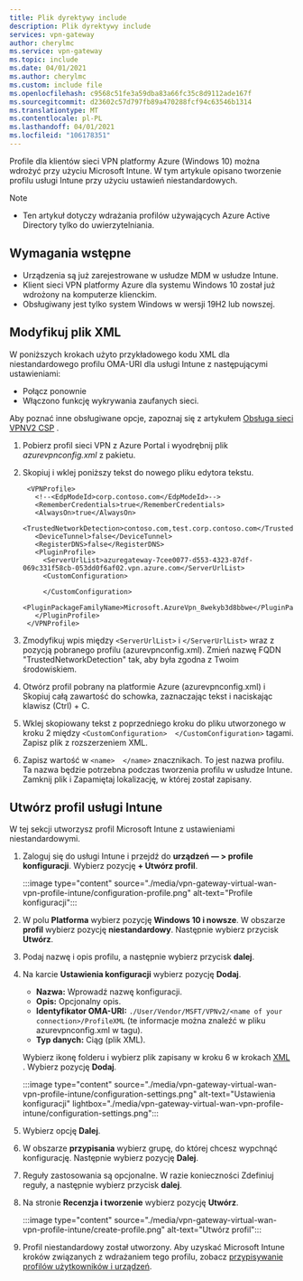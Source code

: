 ```yaml
---
title: Plik dyrektywy include
description: Plik dyrektywy include
services: vpn-gateway
author: cherylmc
ms.service: vpn-gateway
ms.topic: include
ms.date: 04/01/2021
ms.author: cherylmc
ms.custom: include file
ms.openlocfilehash: c9568c51fe3a59dba83a66fc35c8d9112ade167f
ms.sourcegitcommit: d23602c57d797fb89a470288fcf94c63546b1314
ms.translationtype: MT
ms.contentlocale: pl-PL
ms.lasthandoff: 04/01/2021
ms.locfileid: "106178351"
---
```

Profile dla klientów sieci VPN platformy Azure (Windows 10) można wdrożyć przy użyciu Microsoft Intune. W tym artykule opisano tworzenie profilu usługi Intune przy użyciu ustawień niestandardowych.

> [!NOTE]
>* Ten artykuł dotyczy wdrażania profilów używających Azure Active Directory tylko do uwierzytelniania.


## <a name="prerequisites"></a>Wymagania wstępne

* Urządzenia są już zarejestrowane w usłudze MDM w usłudze Intune.
* Klient sieci VPN platformy Azure dla systemu Windows 10 został już wdrożony na komputerze klienckim.
* Obsługiwany jest tylko system Windows w wersji 19H2 lub nowszej.

## <a name="modify-xml"></a><a name="xml"></a>Modyfikuj plik XML

W poniższych krokach użyto przykładowego kodu XML dla niestandardowego profilu OMA-URI dla usługi Intune z następującymi ustawieniami:

* Połącz ponownie
* Włączono funkcję wykrywania zaufanych sieci.

Aby poznać inne obsługiwane opcje, zapoznaj się z artykułem [Obsługa sieci VPNV2 CSP](/windows/client-management/mdm/vpnv2-csp) .

1. Pobierz profil sieci VPN z Azure Portal i wyodrębnij plik *azurevpnconfig.xml* z pakietu.
1. Skopiuj i wklej poniższy tekst do nowego pliku edytora tekstu.

   ```xml-interactive
    <VPNProfile>
      <!--<EdpModeId>corp.contoso.com</EdpModeId>-->
      <RememberCredentials>true</RememberCredentials>
      <AlwaysOn>true</AlwaysOn>
      <TrustedNetworkDetection>contoso.com,test.corp.contoso.com</TrustedNetworkDetection>
      <DeviceTunnel>false</DeviceTunnel>
      <RegisterDNS>false</RegisterDNS>
      <PluginProfile>
        <ServerUrlList>azuregateway-7cee0077-d553-4323-87df-069c331f58cb-053dd0f6af02.vpn.azure.com</ServerUrlList> 
        <CustomConfiguration>

        </CustomConfiguration>
        <PluginPackageFamilyName>Microsoft.AzureVpn_8wekyb3d8bbwe</PluginPackageFamilyName>
      </PluginProfile>
    </VPNProfile>
   ```
1. Zmodyfikuj wpis między ```<ServerUrlList>``` i ```</ServerUrlList>``` wraz z pozycją pobranego profilu (azurevpnconfig.xml). Zmień nazwę FQDN "TrustedNetworkDetection" tak, aby była zgodna z Twoim środowiskiem.
1. Otwórz profil pobrany na platformie Azure (azurevpnconfig.xml) i Skopiuj całą zawartość do schowka, zaznaczając tekst i naciskając klawisz (Ctrl) + C. 
1. Wklej skopiowany tekst z poprzedniego kroku do pliku utworzonego w kroku 2 między ```<CustomConfiguration>  </CustomConfiguration>``` tagami. Zapisz plik z rozszerzeniem XML.
1. Zapisz wartość w ```<name>  </name>``` znacznikach. To jest nazwa profilu. Ta nazwa będzie potrzebna podczas tworzenia profilu w usłudze Intune. Zamknij plik i Zapamiętaj lokalizację, w której został zapisany.

## <a name="create-intune-profile"></a>Utwórz profil usługi Intune

W tej sekcji utworzysz profil Microsoft Intune z ustawieniami niestandardowymi.

1. Zaloguj się do usługi Intune i przejdź do **urządzeń — > profile konfiguracji**. Wybierz pozycję **+ Utwórz profil**.

   :::image type="content" source="./media/vpn-gateway-virtual-wan-vpn-profile-intune/configuration-profile.png" alt-text="Profile konfiguracji":::
1. W polu **Platforma** wybierz pozycję **Windows 10 i nowsze**. W obszarze **profil** wybierz pozycję **niestandardowy**. Następnie wybierz przycisk **Utwórz**.
1. Podaj nazwę i opis profilu, a następnie wybierz przycisk **dalej**.
1. Na karcie **Ustawienia konfiguracji** wybierz pozycję **Dodaj**.

    * **Nazwa:** Wprowadź nazwę konfiguracji.
    * **Opis:** Opcjonalny opis.
    * **Identyfikator OMA-URI:** ```./User/Vendor/MSFT/VPNv2/<name of your connection>/ProfileXML``` (te informacje można znaleźć w pliku azurevpnconfig.xml w <name></name> tagu).
    * **Typ danych:** Ciąg (plik XML).

   Wybierz ikonę folderu i wybierz plik zapisany w kroku 6 w krokach [XML](#xml) . Wybierz pozycję **Dodaj**.

   :::image type="content" source="./media/vpn-gateway-virtual-wan-vpn-profile-intune/configuration-settings.png" alt-text="Ustawienia konfiguracji" lightbox="./media/vpn-gateway-virtual-wan-vpn-profile-intune/configuration-settings.png":::
1. Wybierz opcję **Dalej**.
1. W obszarze **przypisania** wybierz grupę, do której chcesz wypchnąć konfigurację. Następnie wybierz pozycję **Dalej**.
1. Reguły zastosowania są opcjonalne. W razie konieczności Zdefiniuj reguły, a następnie wybierz przycisk **dalej**.
1. Na stronie **Recenzja i tworzenie** wybierz pozycję **Utwórz**.

    :::image type="content" source="./media/vpn-gateway-virtual-wan-vpn-profile-intune/create-profile.png" alt-text="Utwórz profil":::
1. Profil niestandardowy został utworzony. Aby uzyskać Microsoft Intune kroków związanych z wdrażaniem tego profilu, zobacz [przypisywanie profilów użytkowników i urządzeń](/mem/intune/configuration/device-profile-assign).